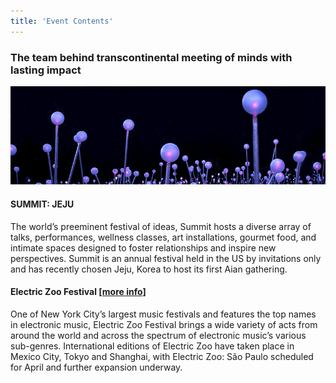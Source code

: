 ```yaml
---
title: 'Event Contents'
---
```


<h3 class="page-subtitle">The team behind transcontinental meeting of minds with lasting impact</h3>

![](av.jpg)
<h4 class="page-subtitle">SUMMIT: JEJU</h4>
The world’s preeminent festival of ideas, Summit hosts a diverse array of talks, performances, wellness classes, art installations, gourmet food, and intimate spaces designed to foster relationships and inspire new perspectives. Summit is an annual festival held in the US by invitations only and has recently chosen Jeju, Korea to host its first Aian gathering. 

<h4 class="page-subtitle">Electric Zoo Festival <a class="title-link" href="http://electriczoofestival.com/">[more info]</a></h4>
One of New York City’s largest music festivals and features the top names in electronic music, Electric Zoo Festival brings a wide variety of acts from around the world and across the spectrum of electronic music’s various sub-genres. International editions of Electric Zoo have taken place in Mexico City, Tokyo and Shanghai, with Electric Zoo: São Paulo scheduled for  April and further expansion underway. 
